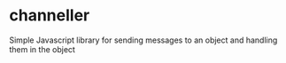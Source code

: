 channeller
==========

Simple Javascript library for sending messages to an object and handling them in the object
